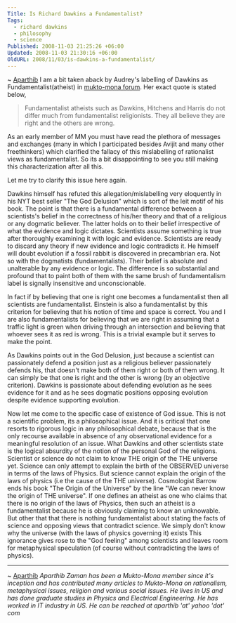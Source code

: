 ```yaml
---
Title: Is Richard Dawkins a Fundamentalist?
Tags:
  - richard dawkins
  - philosophy
  - science
Published: 2008-11-03 21:25:26 +06:00
Updated: 2008-11-03 21:30:16 +06:00
OldURL: 2008/11/03/is-dawkins-a-fundamentalist/
---
```


~ [Aparthib](https://gold.mukto-mona.com/Articles/aparthib/index.html)
I am a bit taken aback by Audrey's labelling of Dawkins as Fundamentalist(atheist) in [mukto-mona forum](http://groups.yahoo.com/group/mukto-mona/message/50476). Her exact quote is stated below,

> Fundamentalist atheists such as Dawkins, Hitchens and Harris do not differ much from fundamentalist religionists. They all believe they are right and the others are wrong.

As an early member of MM you must have read the plethora of messages and exchanges (many in which I participated besides Avijit and many other freethinkers) which clarified the fallacy of this mislabelling of rationalist views as fundamentalist. So its a bit disappointing to see you still making this characterization after all this.

Let me try to clarify this issue here again.

Dawkins himself has refuted this allegation/mislabelling very eloquently in his NYT best seller "The God Delusion" which is sort of the leit motif of his book. The point is that there is a fundamental difference between a scientists's belief in the correctness of his/her theory and that of a religious or any dogmatic believer. The latter holds on to their belief irrespective of what the evidence and logic dictates. Scientists assume something is true after thoroughly examining it with logic and evidence. Scientists are ready to discard any theory if new evidence and logic contradicts it. He himself will doubt evolution if a fossil rabbit is discovered in precambrian era. Not so with the dogmatists (fundamentalists). Their belief is absolute and unalterable by any evidence or logic. The difference is so substantial and profound that to paint both of them with the same brush of fundamentalism label is signally insensitive and unconscionable.

In fact if by believing that one is right one becomes a fundamentalist then all scientists are fundamentalist. Einstein is also a fundamentalist by this criterion for believing that his notion of time and space is correct. You and I are also fundamentalists for believing that we are right in assuming that a traffic light is green when driving through an intersection and believing that whoever sees it as red is wrong. This is a trivial example but it serves to make the point.

As Dawkins points out in the God Delusion, just because a scientist can passionately defend a position just as a religious believer passionately defends his, that doesn't make both of them right or both of them wrong. It can simply be that one is right and the other is wrong (by an objective criterion). Dawkins is passionate about defending evolution as he sees evidence for it and as he sees dogmatic positions opposing evolution despite evidence supporting evolution.

Now let me come to the specific case of existence of God issue. This is not a scientific problem, its a philosophical issue. And it is critical that one resorts to rigorous logic in any philosophical debate, because that is the only recourse available in absence of any observational evidence for a meaningful resolution of an issue. What Dawkins and other scientists state is the logical absurdity of the notion of the personal God of the religions. Scientist or science do not claim to know THE origin of the THE universe yet. Science can only attempt to explain the birth of the OBSERVED universe in terms of the laws of Physics. But science cannot explain the origin of the laws of physics (i.e the cause of the THE universe). Cosmologist Barrow ends his book "The Origin of the Universe" by the line "We can never know the origin of THE universe". If one defines an atheist as one who claims that there is no origin of the laws of Physics, then such an atheist is a fundamentalist because he is obviously claiming to know an unknowable. But other that that there is nothing fundamentalist about stating the facts of science and opposing views that contradict science. We simply don't know why the universe (with the laws of physics governing it) exists This ignorance gives rose to the "God feeling" among scientists and leaves room for metaphysical speculation (of course without contradicting the laws of physics).


----
~ [Aparthib](https://gold.mukto-mona.com/Articles/aparthib/index.html)
_Aparthib Zaman has been a Mukto-Mona member since it's inception and has contributed many articles to Mukto-Mona on rationalism, metaphysical issues, religion and various social issues. He lives in US and has done graduate studies in Physics and Electrical Engineering. He has worked in IT industry in US. He can be reached at aparthib 'at' yahoo 'dot' com_